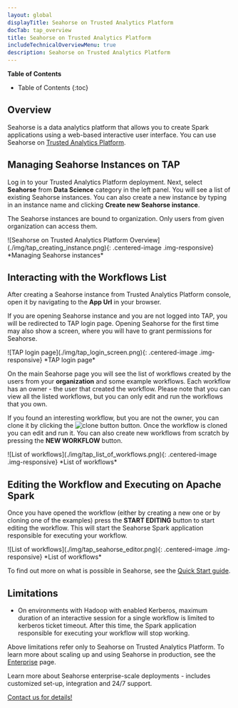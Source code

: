 ```yaml
---
layout: global
displayTitle: Seahorse on Trusted Analytics Platform
docTab: tap_overview
title: Seahorse on Trusted Analytics Platform
includeTechnicalOverviewMenu: true
description: Seahorse on Trusted Analytics Platform
---
```



**Table of Contents**

* Table of Contents
{:toc}

## Overview

Seahorse is a data analytics platform that allows you to create Spark applications using a web-based
interactive user interface. You can use Seahorse on
<a target="_blank" href="http://trustedanalytics.org/">Trusted Analytics Platform</a>.

## Managing Seahorse Instances on TAP

Log in to your Trusted Analytics Platform deployment.
Next, select **Seahorse** from **Data Science** category in the left panel.
You will see a list of existing Seahorse instances.
You can also create a new instance by typing in
an instance name and clicking **Create new Seahorse instance**.

The Seahorse instances are bound to organization.
Only users from given organization can access them.

<div class="centered-container" markdown="1">
  ![Seahorse on Trusted Analytics Platform Overview](./img/tap_creating_instance.png){: .centered-image .img-responsive}
  *Managing Seahorse instances*
</div>


## Interacting with the Workflows List

After creating a Seahorse instance from Trusted Analytics Platform console,
open it by navigating to the **App Url** in your browser.

If you are opening Seahorse instance and you are not logged into TAP,
you will be redirected to TAP login page.
Opening Seahorse for the first time may also show a screen,
where you will have to grant permissions for Seahorse.

<div class="centered-container" markdown="1">
  ![TAP login page](./img/tap_login_screen.png){: .centered-image .img-responsive}
  *TAP login page*
</div>

On the main Seahorse page you will see the list of workflows
created by the users from your **organization** and some example workflows.
Each workflow has an owner - the user that created the workflow.
Please note that you can view all the listed workflows,
but you can only edit and run the workflows that you own.

If you found an interesting workflow, but you are not the owner,
you can clone it by clicking the
![clone button](/img/clone_button.png) button.
Once the workflow is cloned you can edit and run it.
You can also create new workflows from scratch by pressing the
**NEW WORKFLOW** button.

<div class="centered-container" markdown="1">
  ![List of workflows](./img/tap_list_of_workflows.png){: .centered-image .img-responsive}
  *List of workflows*
</div>

## Editing the Workflow and Executing on Apache Spark

Once you have opened the workflow
(either by creating a new one or by cloning one of the examples)
press the **START EDITING** button to start editing the workflow.
This will start the Seahorse Spark application responsible for executing
your workflow.

<div class="centered-container" markdown="1">
  ![List of workflows](./img/tap_seahorse_editor.png){: .centered-image .img-responsive}
  *List of workflows*
</div>

To find out more on what is possible in Seahorse,
see the [Quick Start guide](internal/main.html).

## Limitations

* On environments with Hadoop with enabled Kerberos, maximum duration of an
interactive session for a single workflow is limited to kerberos ticket timeout.
After this time, the Spark application responsible for executing
your workflow will stop working.

Above limitations refer only to Seahorse on Trusted Analytics Platform.
To learn more about scaling up and using Seahorse in production,
see the <a href="https://seahorse.deepsense.io/enterprise.html">Enterprise</a> page.


<div class="contact-block">
	<div class="contact-info">
		<p>Learn more about Seahorse enterprise-scale deployments
		- includes customized set-up, integration and 24/7 support.</p>
	</div>
	<div class="contact-block-container">
		<div class="contact-block-button">
			<a target="_blank" href="http://deepsense.io/about-us/contact/#contact-form-anchor">
			Contact us for details!
			</a>
		</div>
	</div>
</div>
